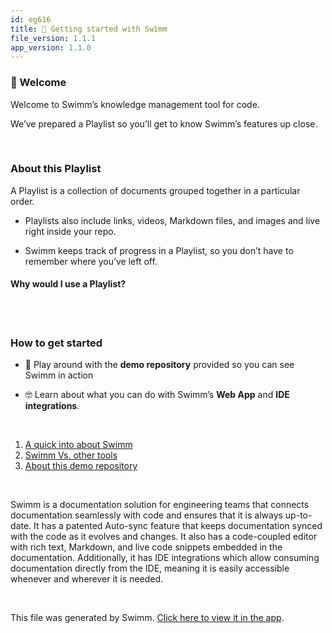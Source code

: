 ```yaml
---
id: eg616
title: 🏁 Getting started with Swimm
file_version: 1.1.1
app_version: 1.1.0
---
```


<!-- Intro - Do not remove this comment -->
### 👋 Welcome

Welcome to Swimm’s knowledge management tool for code.

We’ve prepared a Playlist so you’ll get to know Swimm’s features up close.

<br/>

### About this Playlist

A Playlist is a collection of documents grouped together in a particular order.

*   Playlists also include links, videos, Markdown files, and images and live right inside your repo.
    
*   Swimm keeps track of progress in a Playlist, so you don’t have to remember where you’ve left off.
    

#### **Why would I use a Playlist?**

<br/>

<br/>

### How to get started

*   💪 Play around with the **demo repository** provided so you can see Swimm in action
    
*   🤓 Learn about what you can do with Swimm’s **Web App** and **IDE integrations**.

<br/>

<!-- Steps - Do not remove this comment -->
1. [A quick into about Swimm](a-quick-into-about-swimm.vacve.sw.md)
2. [Swimm Vs. other tools](swimm-vs-other-tools.uqpad.sw.md)
3. [About this demo repository](about-this-demo-repository.y9z4z.sw.md)


<br/>

<!-- Summary - Do not remove this comment -->
Swimm is a documentation solution for engineering teams that connects documentation seamlessly with code and ensures that it is always up-to-date. It has a patented Auto-sync feature that keeps documentation synced with the code as it evolves and changes. It also has a code-coupled editor with rich text, Markdown, and live code snippets embedded in the documentation. Additionally, it has IDE integrations which allow consuming documentation directly from the IDE, meaning it is easily accessible whenever and wherever it is needed.

<br/>

This file was generated by Swimm. [Click here to view it in the app](https://swimm-web-app.web.app/repos/Z2l0aHViJTNBJTNBdG9kbyUzQSUzQVlvc3NpU2FhZGk=/playlists/eg616).
